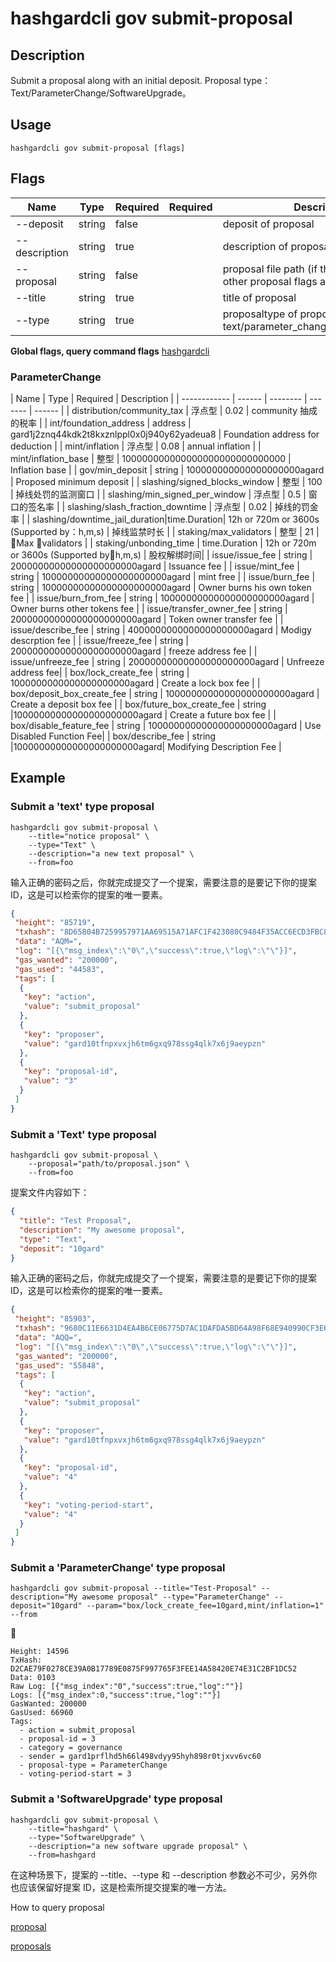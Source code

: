 # hashgardcli gov submit-proposal

## Description

Submit a proposal along with an initial deposit. Proposal type：Text/ParameterChange/SoftwareUpgrade。

## Usage

```shell
hashgardcli gov submit-proposal [flags]
```
## Flags

| Name       | Type               | Required      | Required                   | Description      |
| ---------------- | -------------------------- | ------------ | -------------- | --------------- |
| --deposit        | string | false|| deposit of proposal                                                                                                     |
| --description    | string | true|| description of proposal                                                                                   |
| --proposal | string | false|| proposal file path (if this path is given, other proposal flags are ignored)                 |
| --title          | string | true|| title of proposal                                                                                                         |
| --type           | string | true|| proposaltype of proposal, types: text/parameter_change/software_upgrade    |

**Global flags, query command flags** [hashgardcli](../README.md)

### ParameterChange

| Name      | Type   | Required | Description        |
| ------------ | ------ | -------- | ------- | ------ |
| distribution/community_tax  |  浮点型   |   0.02  |  community 抽成的税率  |
| int/foundation_address | address  |  gard1j2znq44kdk2t8kxznlppl0x0j940y62yadeua8   |  Foundation address for deduction |
| mint/inflation    | 浮点型    |   0.08  |  annual inflation |
| mint/inflation_base    |  整型  | 100000000000000000000000000000  |   Inflation base  |
| gov/min_deposit    |   string   |   100000000000000000000agard   | Proposed minimum deposit |
| slashing/signed_blocks_window    |  整型  | 100 | 掉线处罚的监测窗口  |
| slashing/min_signed_per_window    | 浮点型   |  0.5 |   窗口的签名率  |
| slashing/slash_fraction_downtime     | 浮点型   |  0.02    | 掉线的罚金率   |
| slashing/downtime_jail_duration|time.Duration| 12h or 720m or 3600s (Supported by：h,m,s)   |  掉线监禁时长  |
| staking/max_validators    |   整型   | 21  |  Max validators  |
| staking/unbonding_time     |  time.Duration   |  12h or 720m or 3600s (Supported by：h,m,s) | 股权解绑时间|
| issue/issue_fee   |   string  | 20000000000000000000000agard   |  Issuance fee |
| issue/mint_fee   |   string  | 10000000000000000000000agard   |  mint free |
| issue/burn_fee   |  string   |  10000000000000000000000agard  | Owner burns his own token fee |
| issue/burn_from_fee    |  string  |  10000000000000000000000agard |  Owner burns other tokens fee  |
| issue/transfer_owner_fee    |  string  | 20000000000000000000000agard  | Token owner transfer fee   |
| issue/describe_fee   |   string  |  4000000000000000000000agard | Modigy descrption fee  |
| issue/freeze_fee   |   string  | 20000000000000000000000agard  |  freeze address fee   |
| issue/unfreeze_fee     |   string | 20000000000000000000000agard  |  Unfreeze address fee|
| box/lock_create_fee    |   string | 1000000000000000000000agard  |  Create a lock box fee |
| box/deposit_box_create_fee     |   string | 10000000000000000000000agard  | Create a deposit box fee   |
| box/future_box_create_fee    |  string  |10000000000000000000000agard   | Create a future box fee |
| box/disable_feature_fee   |  string  | 10000000000000000000000agard  |  Use Disabled Function Fee|
| box/describe_fee    |  string  |10000000000000000000000agard|  Modifying Description Fee   |



## Example

### Submit a 'text' type proposal

```shell
hashgardcli gov submit-proposal \
    --title="notice proposal" \
    --type="Text" \
    --description="a new text proposal" \
    --from=foo
```

输入正确的密码之后，你就完成提交了一个提案，需要注意的是要记下你的提案 ID，这是可以检索你的提案的唯一要素。

```json
{
 "height": "85719",
 "txhash": "8D65804B7259957971AA69515A71AFC1F423080C9484F35ACC6ECD3FBC8EDDDD",
 "data": "AQM=",
 "log": "[{\"msg_index\":\"0\",\"success\":true,\"log\":\"\"}]",
 "gas_wanted": "200000",
 "gas_used": "44583",
 "tags": [
  {
   "key": "action",
   "value": "submit_proposal"
  },
  {
   "key": "proposer",
   "value": "gard10tfnpxvxjh6tm6gxq978ssg4qlk7x6j9aeypzn"
  },
  {
   "key": "proposal-id",
   "value": "3"
  }
 ]
}
```
### Submit a 'Text' type proposal
```shell
hashgardcli gov submit-proposal \
    --proposal="path/to/proposal.json" \
    --from=foo
```
提案文件内容如下：
```json
{
  "title": "Test Proposal",
  "description": "My awesome proposal",
  "type": "Text",
  "deposit": "10gard"
}
```

输入正确的密码之后，你就完成提交了一个提案，需要注意的是要记下你的提案 ID，这是可以检索你的提案的唯一要素。
```json
{
 "height": "85903",
 "txhash": "9680C11E6631D4EA4B6CE06775D7AC1DAFDA5BD64A98F68E940990CF3E6142D0",
 "data": "AQQ=",
 "log": "[{\"msg_index\":\"0\",\"success\":true,\"log\":\"\"}]",
 "gas_wanted": "200000",
 "gas_used": "55848",
 "tags": [
  {
   "key": "action",
   "value": "submit_proposal"
  },
  {
   "key": "proposer",
   "value": "gard10tfnpxvxjh6tm6gxq978ssg4qlk7x6j9aeypzn"
  },
  {
   "key": "proposal-id",
   "value": "4"
  },
  {
   "key": "voting-period-start",
   "value": "4"
  }
 ]
}
```

### Submit a 'ParameterChange' type proposal
```shell
hashgardcli gov submit-proposal --title="Test-Proposal" --description="My awesome proposal" --type="ParameterChange" --deposit="10gard" --param="box/lock_create_fee=10gard,mint/inflation=1" --from
```

```text
Height: 14596
TxHash: D2CAE79F0278CE39A0B17789E0875F997765F3FEE14A58420E74E31C2BF1DC52
Data: 0103
Raw Log: [{"msg_index":"0","success":true,"log":""}]
Logs: [{"msg_index":0,"success":true,"log":""}]
GasWanted: 200000
GasUsed: 66960
Tags:
  - action = submit_proposal
  - proposal-id = 3
  - category = governance
  - sender = gard1prflhd5h66l498vdyy95hyh898r0tjxvv6vc60
  - proposal-type = ParameterChange
  - voting-period-start = 3

```

### Submit a 'SoftwareUpgrade' type proposal

```shell
hashgardcli gov submit-proposal \
    --title="hashgard" \
    --type="SoftwareUpgrade" \
    --description="a new software upgrade proposal" \
    --from=hashgard
```

在这种场景下，提案的 --title、--type 和 --description 参数必不可少，另外你也应该保留好提案 ID，这是检索所提交提案的唯一方法。


How to query proposal

[proposal](proposal.md)

[proposals](proposals.md)

